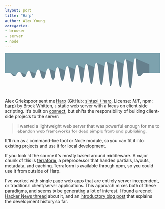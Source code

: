 ```yaml
---
layout: post
title: "Harp"
author: Alex Young
categories:
- browser
- server
- node
---
```


![Harp](/images/posts/harpbanner.png)

Alex Griekspoor sent me [Harp](http://harpjs.com/) (GitHub: [sintaxi / harp](https://github.com/sintaxi/harp), License: _MIT_, npm: [harp](https://npmjs.org/package/harp)) by Brock Whitten, a static web server with a focus on client-side scripting.  It's built on [connect](https://npmjs.org/package/connect), but shifts the responsibility of building client-side projects to the server:

> I wanted a lightweight web server that was powerful enough for me to abandon web frameworks for dead simple front-end publishing.

It'll run as a command-line tool or Node module, so you can fit it into existing projects and use it for local development.

If you look at the source it's mostly based around middleware.  A major chunk of this is [terraform](https://npmjs.org/package/terraform), a preprocessor that handles partials, layouts, metadata, and caching.  Terraform is available through npm, so you could use it from outside of Harp.

I've worked with single page web apps that are entirely server independent, or traditional client/server applications.  This approach mixes both of these paradigms, and seems to be generating a lot of interest.  I found a recnet [Hacker News thread](https://news.ycombinator.com/item?id=6495287) about it, and an [introductory blog post](http://sintaxi.com/introducing-harp) that explains the development history so far.

